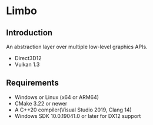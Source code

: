 # Limbo

## Introduction
An abstraction layer over multiple low-level graphics APIs.
- Direct3D12
- Vulkan 1.3

## Requirements
- Windows or Linux (x64 or ARM64)
- CMake 3.22 or newer
- A C++20 compiler(Visual Studio 2019, Clang 14)
- Windows SDK 10.0.19041.0 or later for DX12 support


